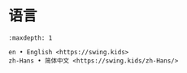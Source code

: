 # 语言

```{toctree}
:maxdepth: 1

en • English <https://swing.kids>
zh-Hans • 简体中文 <https://swing.kids/zh-Hans/>
```
